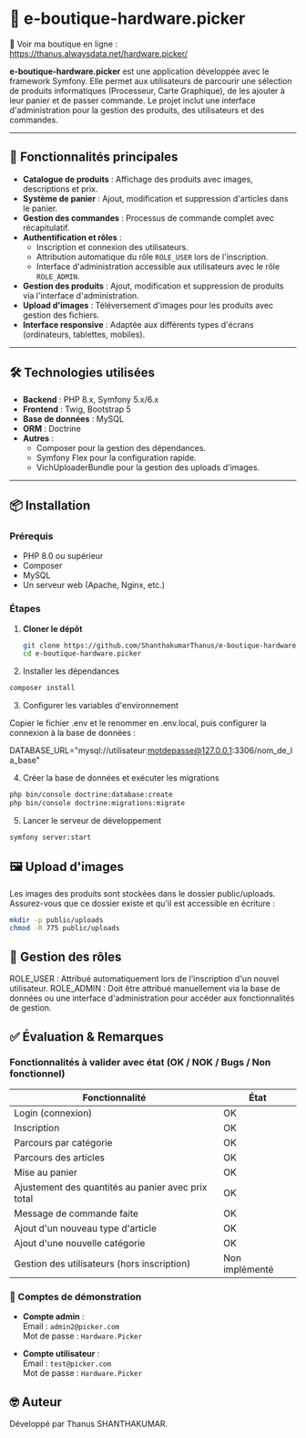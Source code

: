 # 🛒 e-boutique-hardware.picker

🔗 Voir ma boutique en ligne : https://thanus.alwaysdata.net/hardware.picker/

**e-boutique-hardware.picker** est une application développée avec le framework Symfony. Elle permet aux utilisateurs de parcourir une sélection de produits informatiques (Processeur, Carte Graphique), de les ajouter à leur panier et de passer commande. Le projet inclut une interface d'administration pour la gestion des produits, des utilisateurs et des commandes.

---

## 🚀 Fonctionnalités principales

- **Catalogue de produits** : Affichage des produits avec images, descriptions et prix.
- **Système de panier** : Ajout, modification et suppression d'articles dans le panier.
- **Gestion des commandes** : Processus de commande complet avec récapitulatif.
- **Authentification et rôles** :
  - Inscription et connexion des utilisateurs.
  - Attribution automatique du rôle `ROLE_USER` lors de l'inscription.
  - Interface d'administration accessible aux utilisateurs avec le rôle `ROLE_ADMIN`.
- **Gestion des produits** : Ajout, modification et suppression de produits via l'interface d'administration.
- **Upload d'images** : Téléversement d'images pour les produits avec gestion des fichiers.
- **Interface responsive** : Adaptée aux différents types d'écrans (ordinateurs, tablettes, mobiles).

---

## 🛠️ Technologies utilisées

- **Backend** : PHP 8.x, Symfony 5.x/6.x
- **Frontend** : Twig, Bootstrap 5
- **Base de données** : MySQL
- **ORM** : Doctrine
- **Autres** :
  - Composer pour la gestion des dépendances.
  - Symfony Flex pour la configuration rapide.
  - VichUploaderBundle pour la gestion des uploads d'images.

---

## 📦 Installation

### Prérequis

- PHP 8.0 ou supérieur
- Composer
- MySQL
- Un serveur web (Apache, Nginx, etc.)

### Étapes

1. **Cloner le dépôt**

   ```bash
   git clone https://github.com/ShanthakumarThanus/e-boutique-hardware.picker.git
   cd e-boutique-hardware.picker

2. Installer les dépendances

```bash
composer install
```

3. Configurer les variables d'environnement

Copier le fichier .env et le renommer en .env.local, puis configurer la connexion à la base de données :

DATABASE_URL="mysql://utilisateur:motdepasse@127.0.0.1:3306/nom_de_la_base"

4. Créer la base de données et exécuter les migrations

```bash
php bin/console doctrine:database:create
php bin/console doctrine:migrations:migrate
```

5. Lancer le serveur de développement

```bash
symfony server:start
```

## 🖼️ Upload d'images

Les images des produits sont stockées dans le dossier public/uploads. Assurez-vous que ce dossier existe et qu'il est accessible en écriture :

```bash
mkdir -p public/uploads
chmod -R 775 public/uploads
```

## 🔐 Gestion des rôles

ROLE_USER : Attribué automatiquement lors de l'inscription d'un nouvel utilisateur.
ROLE_ADMIN : Doit être attribué manuellement via la base de données ou une interface d'administration pour accéder aux fonctionnalités de gestion.

## ✅ Évaluation & Remarques

### Fonctionnalités à valider avec état (OK / NOK / Bugs / Non fonctionnel)

| Fonctionnalité                                     | État                   |
| -------------------------------------------------- | ---------------------- |
| Login (connexion)                                  | OK                     |
| Inscription                                        | OK                     |
| Parcours par catégorie                             | OK                     |
| Parcours des articles                              | OK                     |
| Mise au panier                                     | OK                     |
| Ajustement des quantités au panier avec prix total | OK                     |
| Message de commande faite                          | OK                     |
| Ajout d'un nouveau type d'article                  | OK                     |
| Ajout d'une nouvelle catégorie                     | OK                     |
| Gestion des utilisateurs (hors inscription)        | Non implémenté         |

### 🔐 Comptes de démonstration

- **Compte admin** :  
  Email : `admin2@picker.com`  
  Mot de passe : `Hardware.Picker`

- **Compte utilisateur** :  
  Email : `test@picker.com`  
  Mot de passe : `Hardware.Picker`


## 🤓 Auteur

Développé par Thanus SHANTHAKUMAR.
